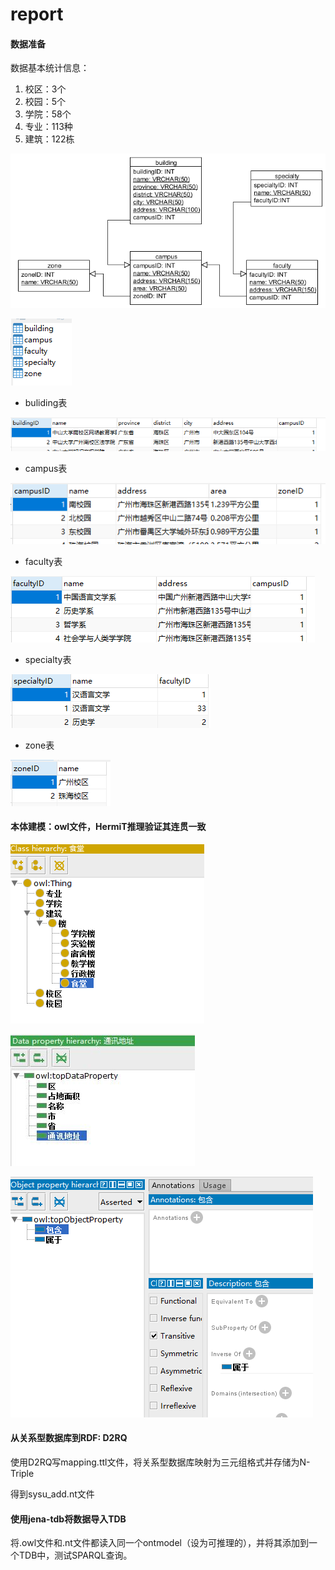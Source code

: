 # report

#### 数据准备

数据基本统计信息：
1.	校区：3个
2.	校园：5个
3.	学院：58个
4.	专业：113种
5.	建筑：122栋

![](img/10.png)

![](img/1.PNG)

 - buliding表
 
 ![](img/2.PNG)

 - campus表
 
 ![](img/3.PNG)

 - faculty表
 
 ![](img/4.PNG)
 
 - specialty表
 
 ![](img/5.PNG)

 - zone表
 
 ![](img/6.PNG)

#### 本体建模：owl文件，HermiT推理验证其连贯一致

![](img/7.PNG)

![](img/8.JPG)

![](img/9.PNG)


#### 从关系型数据库到RDF: D2RQ
使用D2RQ写mapping.ttl文件，将关系型数据库映射为三元组格式并存储为N-Triple

得到sysu_add.nt文件

#### 使用jena-tdb将数据导入TDB

将.owl文件和.nt文件都读入同一个ontmodel（设为可推理的），并将其添加到一个TDB中，测试SPARQL查询。
